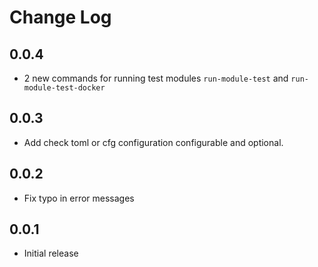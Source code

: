 # Change Log

## 0.0.4

- 2 new commands for running test modules `run-module-test` and `run-module-test-docker`

## 0.0.3

- Add check toml or cfg configuration configurable and optional.

## 0.0.2

- Fix typo in error messages

## 0.0.1

- Initial release
